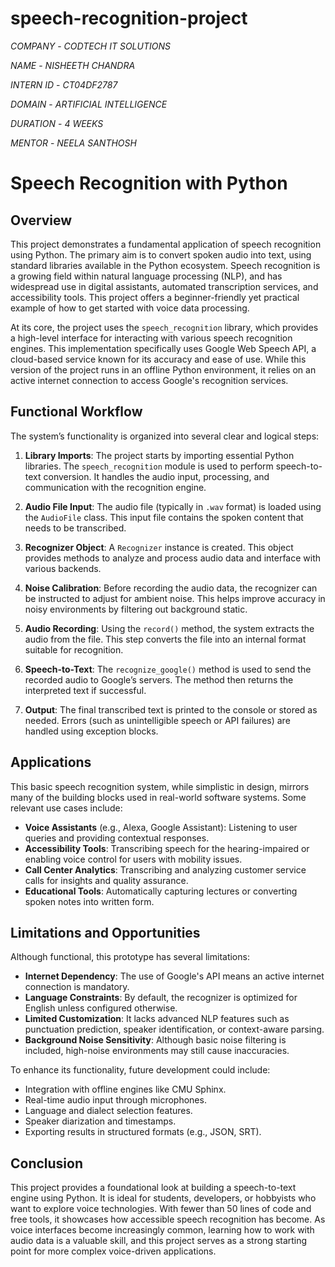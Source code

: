 # speech-recognition-project

*COMPANY* - *CODTECH IT SOLUTIONS*

*NAME* - *NISHEETH CHANDRA*

*INTERN ID* - *CT04DF2787*

*DOMAIN* - *ARTIFICIAL INTELLIGENCE*

*DURATION* - *4 WEEKS*

*MENTOR* - *NEELA SANTHOSH*

# Speech Recognition with Python

## Overview

This project demonstrates a fundamental application of speech recognition using Python. The primary aim is to convert spoken audio into text, using standard libraries available in the Python ecosystem. Speech recognition is a growing field within natural language processing (NLP), and has widespread use in digital assistants, automated transcription services, and accessibility tools. This project offers a beginner-friendly yet practical example of how to get started with voice data processing.

At its core, the project uses the `speech_recognition` library, which provides a high-level interface for interacting with various speech recognition engines. This implementation specifically uses Google Web Speech API, a cloud-based service known for its accuracy and ease of use. While this version of the project runs in an offline Python environment, it relies on an active internet connection to access Google's recognition services.

## Functional Workflow

The system’s functionality is organized into several clear and logical steps:

1. **Library Imports**: The project starts by importing essential Python libraries. The `speech_recognition` module is used to perform speech-to-text conversion. It handles the audio input, processing, and communication with the recognition engine.

2. **Audio File Input**: The audio file (typically in `.wav` format) is loaded using the `AudioFile` class. This input file contains the spoken content that needs to be transcribed.

3. **Recognizer Object**: A `Recognizer` instance is created. This object provides methods to analyze and process audio data and interface with various backends.

4. **Noise Calibration**: Before recording the audio data, the recognizer can be instructed to adjust for ambient noise. This helps improve accuracy in noisy environments by filtering out background static.

5. **Audio Recording**: Using the `record()` method, the system extracts the audio from the file. This step converts the file into an internal format suitable for recognition.

6. **Speech-to-Text**: The `recognize_google()` method is used to send the recorded audio to Google’s servers. The method then returns the interpreted text if successful.

7. **Output**: The final transcribed text is printed to the console or stored as needed. Errors (such as unintelligible speech or API failures) are handled using exception blocks.

## Applications

This basic speech recognition system, while simplistic in design, mirrors many of the building blocks used in real-world software systems. Some relevant use cases include:

- **Voice Assistants** (e.g., Alexa, Google Assistant): Listening to user queries and providing contextual responses.
- **Accessibility Tools**: Transcribing speech for the hearing-impaired or enabling voice control for users with mobility issues.
- **Call Center Analytics**: Transcribing and analyzing customer service calls for insights and quality assurance.
- **Educational Tools**: Automatically capturing lectures or converting spoken notes into written form.

## Limitations and Opportunities

Although functional, this prototype has several limitations:

- **Internet Dependency**: The use of Google's API means an active internet connection is mandatory.
- **Language Constraints**: By default, the recognizer is optimized for English unless configured otherwise.
- **Limited Customization**: It lacks advanced NLP features such as punctuation prediction, speaker identification, or context-aware parsing.
- **Background Noise Sensitivity**: Although basic noise filtering is included, high-noise environments may still cause inaccuracies.

To enhance its functionality, future development could include:

- Integration with offline engines like CMU Sphinx.
- Real-time audio input through microphones.
- Language and dialect selection features.
- Speaker diarization and timestamps.
- Exporting results in structured formats (e.g., JSON, SRT).

## Conclusion

This project provides a foundational look at building a speech-to-text engine using Python. It is ideal for students, developers, or hobbyists who want to explore voice technologies. With fewer than 50 lines of code and free tools, it showcases how accessible speech recognition has become. As voice interfaces become increasingly common, learning how to work with audio data is a valuable skill, and this project serves as a strong starting point for more complex voice-driven applications.
